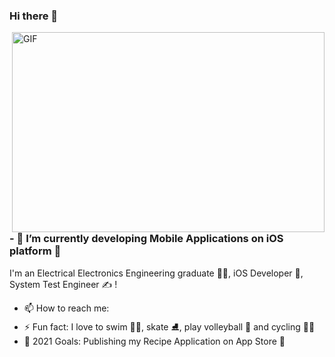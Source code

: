 ### Hi there 👋

<img align="right" alt="GIF" src="https://github.com/abhisheknaiidu/abhisheknaiidu/blob/master/code.gif?raw=true" width="500" height="320" />

[linkedin]: https://www.linkedin.com/in/seherzeynepbastug/




### - 🌱 I’m currently developing Mobile Applications on iOS platform 📱
I'm an Electrical Electronics Engineering graduate 👨‍🎓, iOS Developer 🚀, System Test Engineer ✍ !
- 📫 How to reach me: 
- ⚡ Fun fact: I love to swim 🏊‍♀️, skate ⛸️, play volleyball 🏐 and cycling 🚴‍♀️
- 🥅 2021 Goals: Publishing my Recipe Application on App Store 📱

